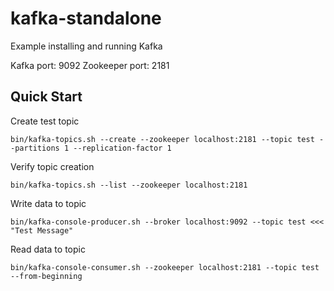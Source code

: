 # kafka-standalone

Example installing and running Kafka
 
Kafka port: 9092
Zookeeper port: 2181

## Quick Start

Create test topic

    bin/kafka-topics.sh --create --zookeeper localhost:2181 --topic test --partitions 1 --replication-factor 1

Verify topic creation

    bin/kafka-topics.sh --list --zookeeper localhost:2181

Write data to topic

    bin/kafka-console-producer.sh --broker localhost:9092 --topic test <<< "Test Message"

Read data to topic

    bin/kafka-console-consumer.sh --zookeeper localhost:2181 --topic test --from-beginning
